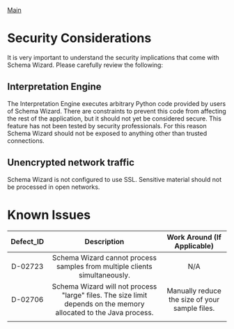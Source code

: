 [Main](/readme.md)

# Security Considerations
It is very important to understand the security implications that come with Schema Wizard.  Please carefully review the following:

## Interpretation Engine
The Interpretation Engine executes arbitrary Python code provided by users of Schema Wizard.  There are constraints to prevent this code from affecting the rest of the application, but it should not yet be considered secure.  This feature has not been tested by security professionals.  For this reason Schema Wizard should not be exposed to anything other than trusted connections.

## Unencrypted network traffic
Schema Wizard is not configured to use SSL.  Sensitive material should not be processed in open networks.

# Known Issues

| Defect_ID | Description | Work Around (If Applicable) |
|:-------------:|:-------------:|:-----------:|
| D-02723 | Schema Wizard cannot process samples from multiple clients simultaneously. | N/A |
| D-02706 | Schema Wizard will not process "large" files.  The size limit depends on the memory allocated to the Java process. | Manually reduce the size of your sample files. |
|  | | |

